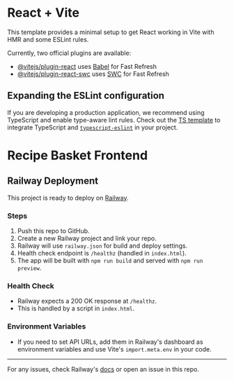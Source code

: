 # React + Vite

This template provides a minimal setup to get React working in Vite with HMR and some ESLint rules.

Currently, two official plugins are available:

- [@vitejs/plugin-react](https://github.com/vitejs/vite-plugin-react/blob/main/packages/plugin-react/README.md) uses [Babel](https://babeljs.io/) for Fast Refresh
- [@vitejs/plugin-react-swc](https://github.com/vitejs/vite-plugin-react-swc) uses [SWC](https://swc.rs/) for Fast Refresh

## Expanding the ESLint configuration

If you are developing a production application, we recommend using TypeScript and enable type-aware lint rules. Check out the [TS template](https://github.com/vitejs/vite/tree/main/packages/create-vite/template-react-ts) to integrate TypeScript and [`typescript-eslint`](https://typescript-eslint.io) in your project.

# Recipe Basket Frontend

## Railway Deployment

This project is ready to deploy on [Railway](https://railway.app/).

### Steps
1. Push this repo to GitHub.
2. Create a new Railway project and link your repo.
3. Railway will use `railway.json` for build and deploy settings.
4. Health check endpoint is `/healthz` (handled in `index.html`).
5. The app will be built with `npm run build` and served with `npm run preview`.

### Health Check
- Railway expects a 200 OK response at `/healthz`.
- This is handled by a script in `index.html`.

### Environment Variables
- If you need to set API URLs, add them in Railway's dashboard as environment variables and use Vite's `import.meta.env` in your code.

---

For any issues, check Railway's [docs](https://docs.railway.app/deploy/deployments/health-checks) or open an issue in this repo.
